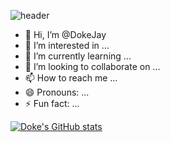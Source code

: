 ![header](https://capsule-render.vercel.app/api?type=waving&color=gradient&height=250&section=header&text=HelloWorld😄I`mDoke&fontSize=90)


- 👋 Hi, I’m @DokeJay
- 👀 I’m interested in ...
- 🌱 I’m currently learning ...
- 💞️ I’m looking to collaborate on ...
- 📫 How to reach me ...
- 😄 Pronouns: ...
- ⚡ Fun fact: ...


[![Doke's GitHub stats](https://github-readme-stats.vercel.app/api?username=DokeJay)](https://github.com/anuraghazra/github-readme-stats)
<!---
DokeJay/DokeJay is a ✨ special ✨ repository because its `README.md` (this file) appears on your GitHub profile.
You can click the Preview link to take a look at your changes.
--->
